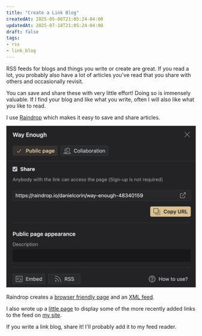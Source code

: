 ```yaml
---
title: "Create a Link Blog"
createdAt: 2025-05-06T21:05:24-04:00
updatedAt: 2025-07-18T21:05:24-04:00
draft: false
tags:
- rss
- link_blog
---
```


RSS feeds for blogs and things you write or create are great.
If you read a lot, you probably also have a lot of articles you've read that you share with others and occasionally revisit.

You can save and share these with very little effort!
Doing so is immensely valuable.
If I find your blog and like what you write, often I will also like what you like to read.

I use [Raindrop](https://raindrop.io/) which makes it easy to save and share articles.

![Screenshot of Raindrop.io interface showing how to share a feed](images/raindrop-feed.png)

Raindrop creates a [browser friendly page](https://raindrop.io/danielcorin/way-enough-48340159) and an [XML feed](https://bg.raindrop.io/rss/public/48340159).

I also wrote up a [little page](https://github.com/danielcorin/blog/blob/main/layouts/feeds/single.html) to display some of the more recently added links to the feed on [my site](/feeds/link-blog/).

If you write a link blog, share it!
I'll probably add it to my feed reader.
